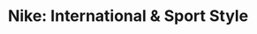 ---
layout: black_bg

title: "Nike: International &amp; Sport Style"
description: "Creative Direction, Interactive, Typography, User Experience"
---